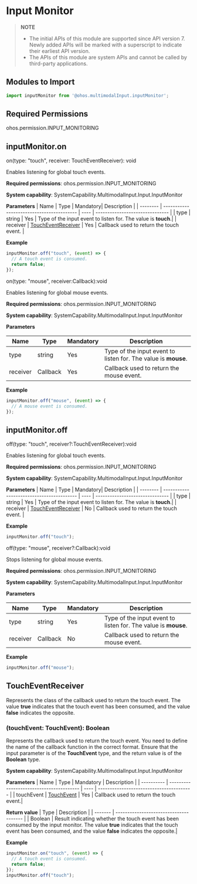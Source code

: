 # Input Monitor


> **NOTE**<br>
> - The initial APIs of this module are supported since API version 7. Newly added APIs will be marked with a superscript to indicate their earliest API version.
> - The APIs of this module are system APIs and cannot be called by third-party applications.


## Modules to Import


```js
import inputMonitor from '@ohos.multimodalInput.inputMonitor';
```


## Required Permissions

ohos.permission.INPUT_MONITORING


## inputMonitor.on

on(type: "touch", receiver: TouchEventReceiver): void

Enables listening for global touch events.

**Required permissions**: ohos.permission.INPUT_MONITORING

**System capability**: SystemCapability.MultimodalInput.Input.InputMonitor

  **Parameters**
| Name    | Type                                     | Mandatory| Description                           |
| -------- | ----------------------------------------- | ---- | ------------------------------- |
| type     | string                                    | Yes  | Type of the input event to listen for. The value is **touch**.|
| receiver | [TouchEventReceiver](#toucheventreceiver) | Yes  | Callback used to return the touch event.         |

  **Example**

```js
inputMonitor.off("touch", (event) => {
  // A touch event is consumed.
  return false;
});
```

on(type: "mouse", receiver:Callback<MouseEvent>):void

Enables listening for global mouse events.

**Required permissions**: ohos.permission.INPUT_MONITORING

**System capability**: SystemCapability.MultimodalInput.Input.InputMonitor

  **Parameters**

| Name    | Type                | Mandatory| Description                           |
| -------- | -------------------- | ---- | ------------------------------- |
| type     | string               | Yes  | Type of the input event to listen for. The value is **mouse**.|
| receiver | Callback<MouseEvent> | Yes  | Callback used to return the mouse event.         |

  **Example**

```js
inputMonitor.off("mouse", (event) => {
  // A mouse event is consumed.
});
```



## inputMonitor.off

off(type: "touch", receiver?:TouchEventReceiver):void

Enables listening for global touch events.

**Required permissions**: ohos.permission.INPUT_MONITORING

**System capability**: SystemCapability.MultimodalInput.Input.InputMonitor

  **Parameters**
| Name    | Type                                     | Mandatory| Description                           |
| -------- | ----------------------------------------- | ---- | ------------------------------- |
| type     | string                                    | Yes  | Type of the input event to listen for. The value is **touch**.|
| receiver | [TouchEventReceiver](#toucheventreceiver) | No  | Callback used to return the touch event.         |

  **Example**

```js
inputMonitor.off("touch");
```

off(type: "mouse", receiver?:Callback<MouseEvent>):void

Stops listening for global mouse events.

**Required permissions**: ohos.permission.INPUT_MONITORING

**System capability**: SystemCapability.MultimodalInput.Input.InputMonitor

  **Parameters**

| Name    | Type                | Mandatory| Description                           |
| -------- | -------------------- | ---- | ------------------------------- |
| type     | string               | Yes  | Type of the input event to listen for. The value is **mouse**.|
| receiver | Callback<MouseEvent> | No  | Callback used to return the mouse event.         |

**Example**

```js
inputMonitor.off("mouse");
```



## TouchEventReceiver

Represents the class of the callback used to return the touch event. The value **true** indicates that the touch event has been consumed, and the value **false** indicates the opposite.


### (touchEvent: TouchEvent): Boolean

Represents the callback used to return the touch event. You need to define the name of the callback function in the correct format. Ensure that the input parameter is of the **TouchEvent** type, and the return value is of the **Boolean** type.

**System capability**: SystemCapability.MultimodalInput.Input.InputMonitor

  **Parameters**
| Name        | Type                                      | Mandatory  | Description                                      |
| ---------- | ---------------------------------------- | ---- | ---------------------------------------- |
| touchEvent | [TouchEvent](../arkui-js/js-components-common-events.md) | Yes   | Callback used to return the touch event.|

  **Return value**
| Type     | Description                                    |
| ------- | -------------------------------------- |
| Boolean | Result indicating whether the touch event has been consumed by the input monitor. The value **true** indicates that the touch event has been consumed, and the value **false** indicates the opposite.|

  **Example**

```js
inputMonitor.on("touch", (event) => {
  // A touch event is consumed.
  return false;
});
inputMonitor.off("touch");
```
